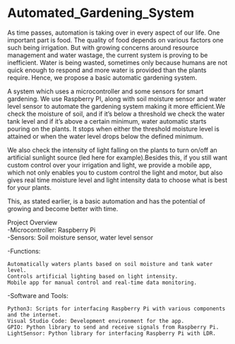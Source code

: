 # Automated_Gardening_System

As time passes, automation is taking over in every aspect of our life. One important part is food. The quality of food depends on various factors one such being irrigation.
But with growing concerns around resource management and water wastage, the current system is proving to be inefficient. Water is being wasted, sometimes only because humans are not quick enough to respond and more water is provided than the plants require. Hence, we propose a basic automatic gardening system. 

A system which uses a microcontroller and some sensors for smart gardening. We use Raspberry PI, along with soil moisture sensor and water level sensor to automate the gardening system making it more efficient.We check the moisture of soil, and if it’s below a threshold we check the water tank level and if it’s above a certain minimum, water automatic starts pouring on the plants. It stops when either the threshold moisture level is attained or when the water level drops below the defined minimum.

We also check the intensity of light falling on the plants to turn on/off an artificial sunlight source (led here for example).Besides this, if you still want custom control over your irrigation and light, we provide a mobile app, which not only enables you to custom control the light and motor, but also gives real time moisture level and light intensity data to choose what is best for your plants.

This, as stated earlier, is a basic automation and has the potential of growing and become better with time.

Project Overview   
  -Microcontroller: Raspberry Pi    
  -Sensors: Soil moisture sensor, water level sensor
  
  -Functions:
  
    Automatically waters plants based on soil moisture and tank water level.
    Controls artificial lighting based on light intensity.
    Mobile app for manual control and real-time data monitoring.
    
  -Software and Tools:
  
    Python3: Scripts for interfacing Raspberry Pi with various components and the internet.
    Visual Studio Code: Development environment for the app.
    GPIO: Python library to send and receive signals from Raspberry Pi.
    LightSensor: Python library for interfacing Raspberry Pi with LDR.

